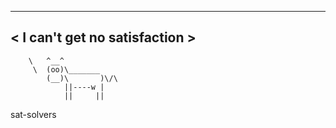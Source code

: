  
 -----------------------------
< I can't get no satisfaction >
 -----------------------------
        \   ^__^
         \  (oo)\_______
            (__)\       )\/\
                ||----w |
                ||     ||

sat-solvers
